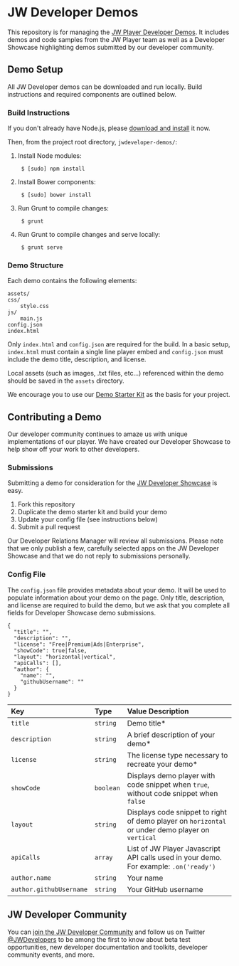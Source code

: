 # JW Developer Demos

This repository is for managing the [JW Player Developer Demos](https://developer.jwplayer.com/jw-player/demos/). It includes demos and code samples from the JW Player team as well as a Developer Showcase highlighting demos submitted by our developer community.

## Demo Setup

All JW Developer demos can be downloaded and run locally. Build instructions and required components are outlined below.

### Build Instructions

If you don't already have Node.js, please [download and install](https://nodejs.org/en/download/) it now.

Then, from the project root directory, `jwdeveloper-demos/`:

1. Install Node modules:

		$ [sudo] npm install

2. Install Bower components:

		$ [sudo] bower install

3. Run Grunt to compile changes:

		$ grunt

4. Run Grunt to compile changes and serve locally:

		$ grunt serve

### Demo Structure

Each demo contains the following elements:

	assets/
	css/
		style.css
	js/
		main.js
	config.json
	index.html

Only `index.html` and `config.json` are required for the build. In a basic setup, `index.html` must contain a single line player embed and `config.json` must include the demo title, description, and license.

Local assets (such as images, .txt files, etc...) referenced within the demo should be saved in the `assets` directory.

We encourage you to use our [Demo Starter Kit](https://github.com/jwplayer/jwdeveloper-demos/tree/master/demos/developer-showcase/demo-starter-kit) as the basis for your project.

## Contributing a Demo

Our developer community continues to amaze us with unique implementations of our player. We have created our Developer Showcase to help show off your work to other developers.

### Submissions

Submitting a demo for consideration for the [JW Developer Showcase](developer.jwplayer.com/jw-player/demos/developer-showcase/) is easy.

1. Fork this repository
2. Duplicate the demo starter kit and build your demo
3. Update your config file (see instructions below)
4. Submit a pull request

Our Developer Relations Manager will review all submissions. Please note that we only publish a few, carefully selected apps on the JW Developer Showcase and that we do not reply to submissions personally.

### Config File

The `config.json` file provides metadata about your demo. It will be used to populate information about your demo on the page. Only title, description, and license are required to build the demo, but we ask that you complete all fields for Developer Showcase demo submissions.

```
{
  "title": "",
  "description": "",
  "license": "Free|Premium|Ads|Enterprise",
  "showCode": true|false,
  "layout": "horizontal|vertical",
  "apiCalls": [],
  "author": {
  	"name": "",
  	"githubUsername": ""
  }
}
```

Key | Type | Value Description
:--- | :--- | :---
`title` | `string` | Demo title*
`description` | `string` | A brief description of your demo*
`license` | `string` | The license type necessary to recreate your demo*
`showCode` | `boolean` | Displays demo player with code snippet when `true`, without code snippet when `false`
`layout` | `string` | Displays code snippet to right of demo player on `horizontal` or under demo player on `vertical`
`apiCalls` | `array` | List of JW Player Javascript API calls used in your demo. For example: `.on('ready')`
`author.name` | `string` | Your name
`author.githubUsername` | `string` | Your GitHub username

## JW Developer Community

You can [join the JW Developer Community](https://developer.jwplayer.com/sign-up/) and follow us on Twitter [@JWDevelopers](https://twitter.com/JWDevelopers) to be among the first to know about beta test opportunities, new developer documentation and toolkits, developer community events, and more.

